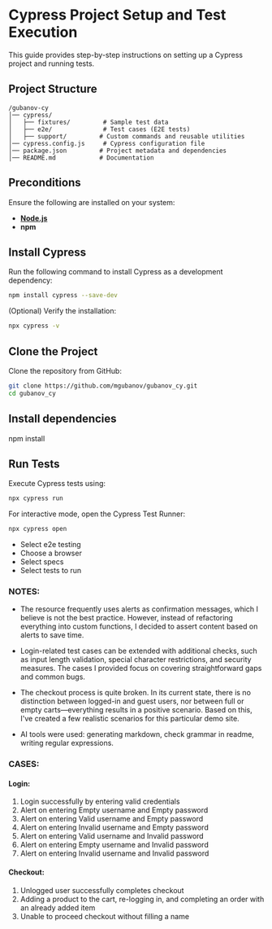 # Cypress Project Setup and Test Execution

This guide provides step-by-step instructions on setting up a Cypress project and running tests.
## Project Structure
```
/gubanov-cy
│── cypress/
│   ├── fixtures/         # Sample test data
│   ├── e2e/              # Test cases (E2E tests)
│   ├── support/         # Custom commands and reusable utilities
│── cypress.config.js     # Cypress configuration file
│── package.json         # Project metadata and dependencies
│── README.md            # Documentation
```

## Preconditions

Ensure the following are installed on your system:

- **[Node.js](https://nodejs.org/)**
- **npm**

## Install Cypress

Run the following command to install Cypress as a development dependency:

```sh
npm install cypress --save-dev
```

(Optional) Verify the installation:

```sh
npx cypress -v
```

## Clone the Project

Clone the repository from GitHub:

```sh
git clone https://github.com/mgubanov/gubanov_cy.git
cd gubanov_cy
```

## Install dependencies
npm install

## Run Tests

Execute Cypress tests using:

```sh
npx cypress run
```

For interactive mode, open the Cypress Test Runner:

```sh
npx cypress open
```
- Select e2e testing
- Choose a browser
- Select specs
- Select tests to run


### NOTES:
* The resource frequently uses alerts as confirmation messages, which I believe is not the best practice. However, instead of refactoring everything into custom functions, I decided to assert content based on alerts to save time.

* Login-related test cases can be extended with additional checks, such as input length validation, special character restrictions, and security measures. The cases I provided focus on covering straightforward gaps and common bugs.

* The checkout process is quite broken. In its current state, there is no distinction between logged-in and guest users, nor between full or empty carts—everything results in a positive scenario. Based on this, I've created a few realistic scenarios for this particular demo site.
* AI tools were used: generating markdown, check grammar in readme, writing regular expressions.  

### CASES:
#### Login:
1. Login successfully by entering valid credentials
2. Alert on entering Empty username and Empty password
3. Alert on entering Valid username and Empty password
4. Alert on entering Invalid username and Empty password
5. Alert on entering Valid username and Invalid password
6. Alert on entering Empty username and Invalid password
7. Alert on entering Invalid username and Invalid password
#### Checkout:
1. Unlogged user successfully completes checkout
2. Adding a product to the cart, re-logging in, and completing an order with an already added item
3. Unable to proceed checkout without filling a name
